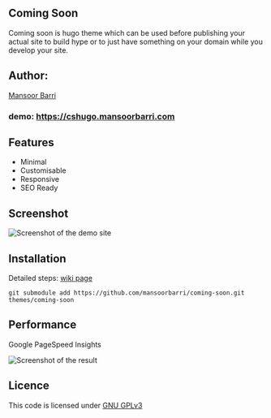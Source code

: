 ## Coming Soon

Coming soon is hugo theme which can be used before publishing your actual site to build hype or to just have something on your domain while you develop your site. 

## Author:

[Mansoor Barri](https://mansoorbarri.com)

### demo: https://cshugo.mansoorbarri.com

## Features

- Minimal 
- Customisable 
- Responsive
- SEO Ready 

## Screenshot

![Screenshot of the demo site](https://raw.githubusercontent.com/mansoorbarri/coming-soon/main/images/screenshot.png)

## Installation

Detailed steps: [wiki page](https://mansoorbarri.com/downloads/coming-soon-hugo/)

```git
git submodule add https://github.com/mansoorbarri/coming-soon.git themes/coming-soon
```

## Performance

Google PageSpeed Insights

![Screenshot of the result](https://raw.githubusercontent.com/mansoorbarri/coming-soon/main/images/pagespeed.png)

## Licence

This code is licensed under [GNU GPLv3](https://github.com/mansoorbarri/coming-soon/blob/main/LICENCE)
